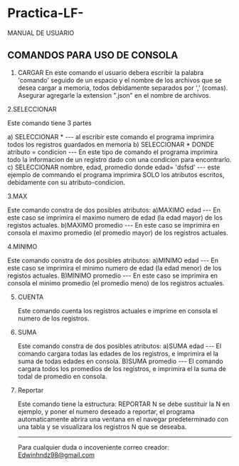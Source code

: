 # Practica-LF-

MANUAL DE USUARIO

COMANDOS PARA USO DE CONSOLA
----------------
1. CARGAR 
   En este comando el usuario debera escribir la palabra 'comando' seguido de un espacio y el nombre de los archivos que se desea cargar a memoria, todos debidamente separados por ',' (comas).
   Asegurar agregarle la extension ".json" en el nombre de archivos.
   
2.SELECCIONAR

  Este comando tiene 3 partes 
  
  a) SELECCIONAR * --- al escribir este comando el programa imprimira todos los registros guardados en memoria
  b) SELECCIONAR * DONDE atributo = condicion --- En este tipo de comando el programa imprimira todo la informacion de un registro dado con una condicion para encontrarlo.
  c) SELECCIONAR nombre, edad, promedio donde edad= 'dsfsd' --- este ejemplo de commando el programa imprimira SOLO los atributos escritos, debidamente con su atributo-condicion.
  
3.MAX

  Este comando constra de dos posibles atributos:
  a)MAXIMO edad --- En este caso se imprimira el maximo numero de edad (la edad mayor) de los registos actuales.
  b)MAXIMO promedio --- En este caso se imprimira en consola el maximo promedio (el promedio mayor) de los registros actuales.
  
4.MINIMO

  Este comando constra de dos posibles atributos:
  a)MINIMO edad --- En este caso se imprimira el minimo numero de edad (la edad menor) de los registos actuales.
  B)MINIMO promedio --- En este caso se imprimira en consola el minimo promedio (el promedio meno) de los registros actuales.
  
5. CUENTA

   Este comando cuenta los registros actuales e imprime en consola el numero de los registros.
  
6. SUMA

   Este comando constra de dos posibles atributos:
   a)SUMA edad --- El comando cargara todas las edades de los registros, e imprimira el la suma de todas edades en consola.
   B)SUMA promedio --- El comando cargara todos los promedios de los registros, e imprimira el la suma de todal de promedio en consola.
 
 7. Reportar
 
    Este comando tiene la estructura:
    REPORTAR N
    se debe sustituir la N en ejemplo, y poner el numero deseado a reportar, el programa automaticamente abrira una ventana en el navegar predeterminado con una tabla y se visualizara los registros N que se deseaba.
    
    ---------------------------
    Para cualquier duda o incoveniente correo creador: Edwinhndz98@gmail.com
